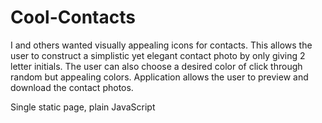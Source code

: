 # Cool-Contacts
I and others wanted visually appealing icons for contacts.  This allows the user to construct a simplistic yet elegant contact photo by only giving 2 letter initials. The user can also choose a desired color of click through random but appealing colors. Application allows the user to preview and download the contact photos.

Single static page, plain JavaScript
